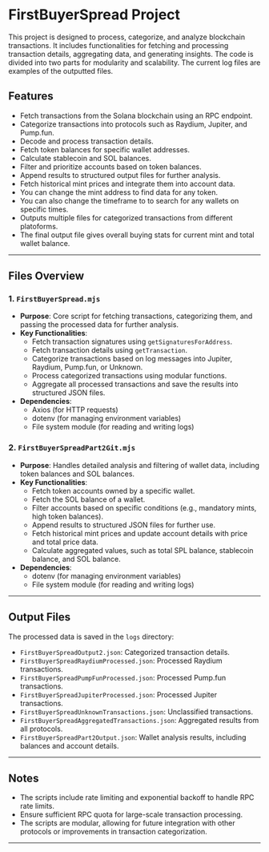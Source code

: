 # FirstBuyerSpread Project

This project is designed to process, categorize, and analyze blockchain transactions. It includes functionalities for fetching and processing transaction details, aggregating data, and generating insights. The code is divided into two parts for modularity and scalability. The current log files are examples of the outputted files.

## Features
- Fetch transactions from the Solana blockchain using an RPC endpoint.
- Categorize transactions into protocols such as Raydium, Jupiter, and Pump.fun.
- Decode and process transaction details.
- Fetch token balances for specific wallet addresses.
- Calculate stablecoin and SOL balances.
- Filter and prioritize accounts based on token balances.
- Append results to structured output files for further analysis.
- Fetch historical mint prices and integrate them into account data.
- You can change the mint address to find data for any token.
- You can also change the timeframe to to search for any wallets on specific times.
- Outputs multiple files for categorized transactions from different platoforms.
- The final output file gives overall buying stats for current mint and total wallet balance.

---

## Files Overview

### 1. `FirstBuyerSpread.mjs`
- **Purpose**: Core script for fetching transactions, categorizing them, and passing the processed data for further analysis.
- **Key Functionalities**:
  - Fetch transaction signatures using `getSignaturesForAddress`.
  - Fetch transaction details using `getTransaction`.
  - Categorize transactions based on log messages into Jupiter, Raydium, Pump.fun, or Unknown.
  - Process categorized transactions using modular functions.
  - Aggregate all processed transactions and save the results into structured JSON files.
- **Dependencies**:
  - Axios (for HTTP requests)
  - dotenv (for managing environment variables)
  - File system module (for reading and writing logs)

### 2. `FirstBuyerSpreadPart2Git.mjs`
- **Purpose**: Handles detailed analysis and filtering of wallet data, including token balances and SOL balances.
- **Key Functionalities**:
  - Fetch token accounts owned by a specific wallet.
  - Fetch the SOL balance of a wallet.
  - Filter accounts based on specific conditions (e.g., mandatory mints, high token balances).
  - Append results to structured JSON files for further use.
  - Fetch historical mint prices and update account details with price and total price data.
  - Calculate aggregated values, such as total SPL balance, stablecoin balance, and SOL balance.
- **Dependencies**:
  - dotenv (for managing environment variables)
  - File system module (for reading and writing logs)

---

## Output Files
The processed data is saved in the `logs` directory:
- `FirstBuyerSpreadOutput2.json`: Categorized transaction details.
- `FirstBuyerSpreadRaydiumProcessed.json`: Processed Raydium transactions.
- `FirstBuyerSpreadPumpFunProcessed.json`: Processed Pump.fun transactions.
- `FirstBuyerSpreadJupiterProcessed.json`: Processed Jupiter transactions.
- `FirstBuyerSpreadUnknownTransactions.json`: Unclassified transactions.
- `FirstBuyerSpreadAggregatedTransactions.json`: Aggregated results from all protocols.
- `FirstBuyerSpreadPart2Output.json`: Wallet analysis results, including balances and account details.

---

## Notes
- The scripts include rate limiting and exponential backoff to handle RPC rate limits.
- Ensure sufficient RPC quota for large-scale transaction processing.
- The scripts are modular, allowing for future integration with other protocols or improvements in transaction categorization.

---

